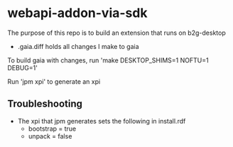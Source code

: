 # webapi-addon-via-sdk

The purpose of this repo is to build an extension that runs on b2g-desktop

* .gaia.diff holds all changes I make to gaia

To build gaia with changes, run 'make DESKTOP_SHIMS=1 NOFTU=1 DEBUG=1'

Run 'jpm xpi' to generate an xpi

## Troubleshooting
* The xpi that jpm generates sets the following in install.rdf
	* bootstrap = true
	* unpack = false